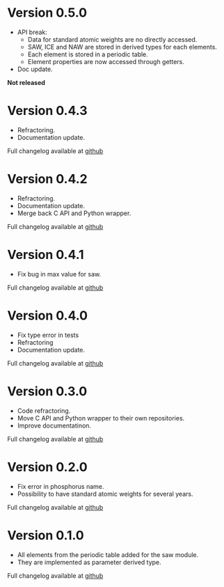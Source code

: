 # Version 0.5.0

* API break: 
    * Data for standard atomic weights are no directly accessed.
    * SAW, ICE and NAW are stored in derived types for each elements.
    * Each element is stored in a periodic table.
    * Element properties are now accessed through getters.
* Doc update.


**Not released**


# Version 0.4.3 

* Refractoring.
* Documentation update.

Full changelog available at [github](https://github.com/MilanSkocic/ciaaw/releases)


# Version 0.4.2 

* Refractoring.
* Documentation update.
* Merge back C API and Python wrapper.

Full changelog available at [github](https://github.com/MilanSkocic/ciaaw/releases)


# Version 0.4.1

* Fix bug in max value for saw. 

Full changelog available at [github](https://github.com/MilanSkocic/ciaaw/releases)


# Version 0.4.0

* Fix type error in tests
* Refractoring
* Documentation update.

Full changelog available at [github](https://github.com/MilanSkocic/ciaaw/releases)


# Version 0.3.0

* Code refractoring.
* Move C API and Python wrapper to their own repositories.
* Improve documentatinon.

Full changelog available at [github](https://github.com/MilanSkocic/ciaaw/releases)



# Version 0.2.0

* Fix error in phosphorus name.
* Possibility to have standard atomic weights for several years.

Full changelog available at [github](https://github.com/MilanSkocic/ciaaw/releases)



# Version 0.1.0

* All elements from the periodic table added for the saw module.
* They are implemented as parameter derived type.

Full changelog available at [github](https://github.com/MilanSkocic/ciaaw/releases)
